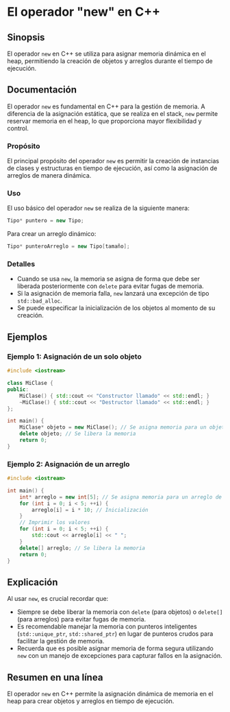<!--
Meta Description: # El operador "new" en C++ ## Sinopsis El operador `new` en C++ se utiliza para asignar memoria dinámica en el heap, permitiendo la creación de objeto...
Meta Keywords: memoria, new, para, std, asignación
-->

# El operador "new" en C++

## Sinopsis
El operador `new` en C++ se utiliza para asignar memoria dinámica en el heap, permitiendo la creación de objetos y arreglos durante el tiempo de ejecución.

## Documentación
El operador `new` es fundamental en C++ para la gestión de memoria. A diferencia de la asignación estática, que se realiza en el stack, `new` permite reservar memoria en el heap, lo que proporciona mayor flexibilidad y control.

### Propósito
El principal propósito del operador `new` es permitir la creación de instancias de clases y estructuras en tiempo de ejecución, así como la asignación de arreglos de manera dinámica.

### Uso
El uso básico del operador `new` se realiza de la siguiente manera:

```cpp
Tipo* puntero = new Tipo;
```

Para crear un arreglo dinámico:

```cpp
Tipo* punteroArreglo = new Tipo[tamaño];
```

### Detalles
- Cuando se usa `new`, la memoria se asigna de forma que debe ser liberada posteriormente con `delete` para evitar fugas de memoria.
- Si la asignación de memoria falla, `new` lanzará una excepción de tipo `std::bad_alloc`.
- Se puede especificar la inicialización de los objetos al momento de su creación.

## Ejemplos
### Ejemplo 1: Asignación de un solo objeto
```cpp
#include <iostream>

class MiClase {
public:
    MiClase() { std::cout << "Constructor llamado" << std::endl; }
    ~MiClase() { std::cout << "Destructor llamado" << std::endl; }
};

int main() {
    MiClase* objeto = new MiClase(); // Se asigna memoria para un objeto de MiClase
    delete objeto; // Se libera la memoria
    return 0;
}
```

### Ejemplo 2: Asignación de un arreglo
```cpp
#include <iostream>

int main() {
    int* arreglo = new int[5]; // Se asigna memoria para un arreglo de 5 enteros
    for (int i = 0; i < 5; ++i) {
        arreglo[i] = i * 10; // Inicialización
    }
    // Imprimir los valores
    for (int i = 0; i < 5; ++i) {
        std::cout << arreglo[i] << " ";
    }
    delete[] arreglo; // Se libera la memoria
    return 0;
}
```

## Explicación
Al usar `new`, es crucial recordar que:
- Siempre se debe liberar la memoria con `delete` (para objetos) o `delete[]` (para arreglos) para evitar fugas de memoria.
- Es recomendable manejar la memoria con punteros inteligentes (`std::unique_ptr`, `std::shared_ptr`) en lugar de punteros crudos para facilitar la gestión de memoria.
- Recuerda que es posible asignar memoria de forma segura utilizando `new` con un manejo de excepciones para capturar fallos en la asignación.

## Resumen en una línea
El operador `new` en C++ permite la asignación dinámica de memoria en el heap para crear objetos y arreglos en tiempo de ejecución.